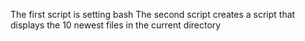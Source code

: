 The first script is setting bash
The second script creates a script that displays the 10 newest files in the current directory

